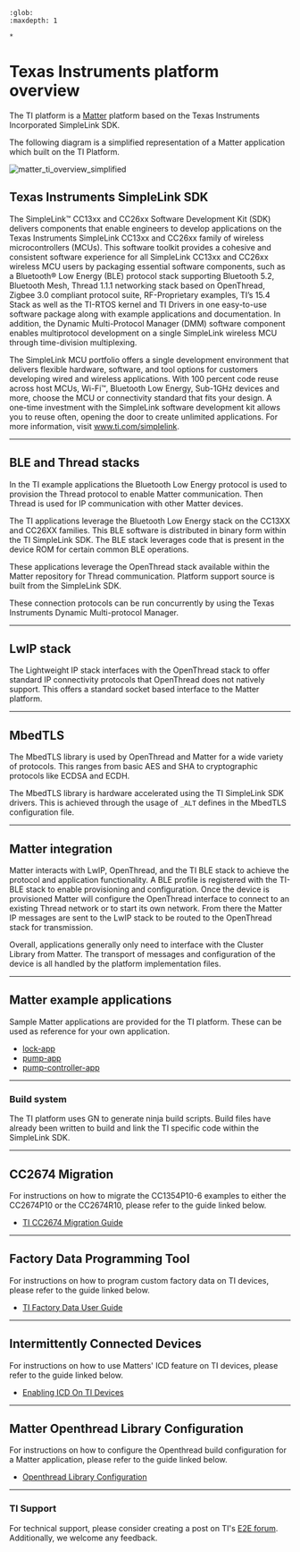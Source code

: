 ```{toctree}
:glob:
:maxdepth: 1

*
```

# Texas Instruments platform overview

The TI platform is a [Matter][matter_gh] platform based on the Texas Instruments
Incorporated SimpleLink SDK.

The following diagram is a simplified representation of a Matter application
which built on the TI Platform.

![matter_ti_overview_simplified](./../images/matter_ti_overview_simplified.png)

## Texas Instruments SimpleLink SDK

The SimpleLink™ CC13xx and CC26xx Software Development Kit (SDK) delivers
components that enable engineers to develop applications on the Texas
Instruments SimpleLink CC13xx and CC26xx family of wireless microcontrollers
(MCUs). This software toolkit provides a cohesive and consistent software
experience for all SimpleLink CC13xx and CC26xx wireless MCU users by packaging
essential software components, such as a Bluetooth® Low Energy (BLE) protocol
stack supporting Bluetooth 5.2, Bluetooth Mesh, Thread 1.1.1 networking stack
based on OpenThread, Zigbee 3.0 compliant protocol suite, RF-Proprietary
examples, TI’s 15.4 Stack as well as the TI-RTOS kernel and TI Drivers in one
easy-to-use software package along with example applications and documentation.
In addition, the Dynamic Multi-Protocol Manager (DMM) software component enables
multiprotocol development on a single SimpleLink wireless MCU through
time-division multiplexing.

The SimpleLink MCU portfolio offers a single development environment that
delivers flexible hardware, software, and tool options for customers developing
wired and wireless applications. With 100 percent code reuse across host MCUs,
Wi-Fi™, Bluetooth Low Energy, Sub-1GHz devices and more, choose the MCU or
connectivity standard that fits your design. A one-time investment with the
SimpleLink software development kit allows you to reuse often, opening the door
to create unlimited applications. For more information, visit
www.ti.com/simplelink.

<hr>

## BLE and Thread stacks

In the TI example applications the Bluetooth Low Energy protocol is used to
provision the Thread protocol to enable Matter communication. Then Thread is
used for IP communication with other Matter devices.

The TI applications leverage the Bluetooth Low Energy stack on the CC13XX and
CC26XX families. This BLE software is distributed in binary form within the TI
SimpleLink SDK. The BLE stack leverages code that is present in the device ROM
for certain common BLE operations.

These applications leverage the OpenThread stack available within the Matter
repository for Thread communication. Platform support source is built from the
SimpleLink SDK.

These connection protocols can be run concurrently by using the Texas
Instruments Dynamic Multi-protocol Manager.

<hr>

## LwIP stack

The Lightweight IP stack interfaces with the OpenThread stack to offer standard
IP connectivity protocols that OpenThread does not natively support. This offers
a standard socket based interface to the Matter platform.

<hr>

## MbedTLS

The MbedTLS library is used by OpenThread and Matter for a wide variety of
protocols. This ranges from basic AES and SHA to cryptographic protocols like
ECDSA and ECDH.

The MbedTLS library is hardware accelerated using the TI SimpleLink SDK drivers.
This is achieved through the usage of `_ALT` defines in the MbedTLS
configuration file.

<hr>

## Matter integration

Matter interacts with LwIP, OpenThread, and the TI BLE stack to achieve the
protocol and application functionality. A BLE profile is registered with the
TI-BLE stack to enable provisioning and configuration. Once the device is
provisioned Matter will configure the OpenThread interface to connect to an
existing Thread network or to start its own network. From there the Matter IP
messages are sent to the LwIP stack to be routed to the OpenThread stack for
transmission.

Overall, applications generally only need to interface with the Cluster Library
from Matter. The transport of messages and configuration of the device is all
handled by the platform implementation files.

<hr>

## Matter example applications

Sample Matter applications are provided for the TI platform. These can be used
as reference for your own application.

-   [lock-app](../../../examples/lock-app/cc13x2x7_26x2x7/README.md)
-   [pump-app](../../../examples/pump-app/cc13x2x7_26x2x7/README.md)
-   [pump-controller-app](../../../examples/pump-controller-app/cc13x2x7_26x2x7/README.md)

<hr>

### Build system

The TI platform uses GN to generate ninja build scripts. Build files have
already been written to build and link the TI specific code within the
SimpleLink SDK.

<hr>

## CC2674 Migration

For instructions on how to migrate the CC1354P10-6 examples to either the
CC2674P10 or the CC2674R10, please refer to the guide linked below.

-   [TI CC2674 Migration Guide](./matter_cc2674_migration.md)

<hr>

## Factory Data Programming Tool

For instructions on how to program custom factory data on TI devices, please
refer to the guide linked below.

-   [TI Factory Data User Guide](./ti_factory_data_user_guide.md)

<hr>

## Intermittently Connected Devices

For instructions on how to use Matters' ICD feature on TI devices, please refer
to the guide linked below.

-   [Enabling ICD On TI Devices](./enabling_icd_on_ti_devices.md)

<hr>

## Matter Openthread Library Configuration

For instructions on how to configure the Openthread build configuration for a
Matter application, please refer to the guide linked below.

-   [Openthread Library Configuration](./ti_openthread_library_usage.md)

<hr>

### TI Support

For technical support, please consider creating a post on TI's [E2E forum][e2e].
Additionally, we welcome any feedback.

[e2e]: https://e2e.ti.com/support/wireless-connectivity/zigbee-and-thread
[matter_gh]: https://github.com/project-chip/connectedhomeip
